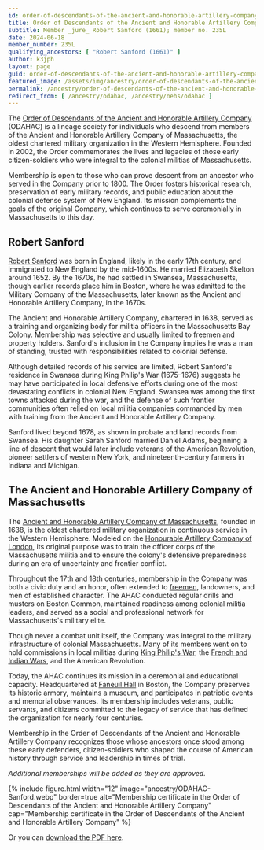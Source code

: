 ```yaml
---
id: order-of-descendants-of-the-ancient-and-honorable-artillery-company
title: Order of Descendants of the Ancient and Honorable Artillery Company
subtitle: Member _jure_ Robert Sanford (1661); member no. 235L
date: 2024-06-18
member_number: 235L
qualifying_ancestors: [ "Robert Sanford (1661)" ]
author: k3jph
layout: page
guid: order-of-descendants-of-the-ancient-and-honorable-artillery-company
featured_image: /assets/img/ancestry/order-of-descendants-of-the-ancient-and-honorable-artillery-company.webp
permalink: /ancestry/order-of-descendants-of-the-ancient-and-honorable-artillery-company
redirect_from: [ /ancestry/odahac, /ancestry/nehs/odahac ]
---
```


The [Order of Descendants of the Ancient and Honorable Artillery
Company](https://www.odhac.org/) (ODAHAC) is a lineage society for individuals
who descend from members of the Ancient and Honorable Artillery Company of
Massachusetts, the oldest chartered military organization in the Western
Hemisphere. Founded in 2002, the Order commemorates the lives and legacies of
those early citizen-soldiers who were integral to the colonial militias of
Massachusetts.

Membership is open to those who can prove descent from an ancestor who served in
the Company prior to 1800. The Order fosters historical research, preservation
of early military records, and public education about the colonial defense
system of New England. Its mission complements the goals of the original
Company, which continues to serve ceremonially in Massachusetts to this day.

## Robert Sanford

[Robert Sanford](https://www.wikitree.com/wiki/Sanford-1099) was born in
England, likely in the early 17th century, and immigrated to New England by the
mid-1600s. He married Elizabeth Skelton around 1652. By the 1670s, he had
settled in Swansea, Massachusetts, though earlier records place him in Boston,
where he was admitted to the Military Company of the Massachusetts, later known
as the Ancient and Honorable Artillery Company, in the 1670s.

The Ancient and Honorable Artillery Company, chartered in 1638, served as a
training and organizing body for militia officers in the Massachusetts Bay
Colony. Membership was selective and usually limited to freemen and property
holders. Sanford's inclusion in the Company implies he was a man of standing,
trusted with responsibilities related to colonial defense.

Although detailed records of his service are limited, Robert Sanford's residence
in Swansea during King Philip's War (1675–1676) suggests he may have
participated in local defensive efforts during one of the most devastating
conflicts in colonial New England. Swansea was among the first towns attacked
during the war, and the defense of such frontier communities often relied on
local militia companies commanded by men with training from the Ancient and
Honorable Artillery Company.

Sanford lived beyond 1678, as shown in probate and land records from Swansea.
His daughter Sarah Sanford married Daniel Adams, beginning a line of descent
that would later include veterans of the American Revolution, pioneer settlers
of western New York, and nineteenth-century farmers in Indiana and Michigan.

## The Ancient and Honorable Artillery Company of Massachusetts

The [Ancient and Honorable Artillery Company of
Massachusetts](https://www.ahac.us.com/), founded in 1638, is the oldest
chartered military organization in continuous service in the Western Hemisphere.
Modeled on the [Honourable Artillery Company of London](https://hac.org.uk/),
its original purpose was to train the officer corps of the Massachusetts militia
and to ensure the colony's defensive preparedness during an era of uncertainty
and frontier conflict.

Throughout the 17th and 18th centuries, membership in the Company was both a
civic duty and an honor, often extended to
[freemen](https://en.wikipedia.org/wiki/Freeman_%28Thirteen_Colonies%29),
landowners, and men of established character. The AHAC conducted regular drills
and musters on Boston Common, maintained readiness among colonial militia
leaders, and served as a social and professional network for Massachusetts's
military elite.

Though never a combat unit itself, the Company was integral to the military
infrastructure of colonial Massachusetts. Many of its members went on to hold
commissions in local militias during [King Philip's
War](https://www.americanhistorycentral.com/entries/king-philips-war-1675/), the
[French and Indian
Wars](https://www.battlefields.org/learn/articles/french-and-indian-war-1754-1763-causes-and-outbreak),
and the American Revolution.

Today, the AHAC continues its mission in a ceremonial and educational capacity.
Headquartered at [Faneuil Hall](https://faneuilhallmarketplace.com/) in Boston,
the Company preserves its historic armory, maintains a museum, and participates
in patriotic events and memorial observances. Its membership includes veterans,
public servants, and citizens committed to the legacy of service that has
defined the organization for nearly four centuries.

Membership in the Order of Descendants of the Ancient and Honorable Artillery
Company recognizes those whose ancestors once stood among these early defenders,
citizen-soldiers who shaped the course of American history through service and
leadership in times of trial.

*Additional memberships will be added as they are approved.*

{% include figure.html width="12"
   image="ancestry/ODAHAC-Sanford.webp" border=true
   alt="Membership certificate in the Order of Descendants of the Ancient and Honorable Artillery Company"
   cap="Membership certificate in the Order of Descendants of the Ancient and Honorable Artillery Company" %}
   
Or you can [download the PDF here](/assets/docs/ancestry/ODAHAC-Sanford.pdf).
